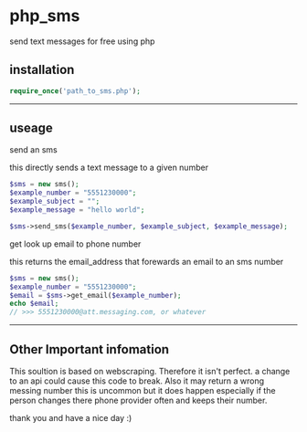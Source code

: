 # php_sms
send text messages for free using php
<h2>installation</h2>

 ```php
 require_once('path_to_sms.php');
 ```
<hr>

<h2>useage</h2>

send an sms

  this directly sends a text message to a given number
  
```php
$sms = new sms();
$example_number = "5551230000";
$example_subject = "";
$example_message = "hello world";

$sms->send_sms($example_number, $example_subject, $example_message);

```

get look up email to phone number
  
  this returns the email_address that forewards an email to an sms number


```php
$sms = new sms();
$example_number = "5551230000";
$email = $sms->get_email($example_number);
echo $email;
// >>> 5551230000@att.messaging.com, or whatever
```

<hr>

<H2>Other Important infomation</H2>

This soultion is based on webscraping. Therefore it isn't perfect. a change to an api could cause this code to break.
Also it may return a wrong messing number this is uncommon but it does happen especially if the person changes there phone 
provider often and keeps their number.

thank you and have a nice day :)


